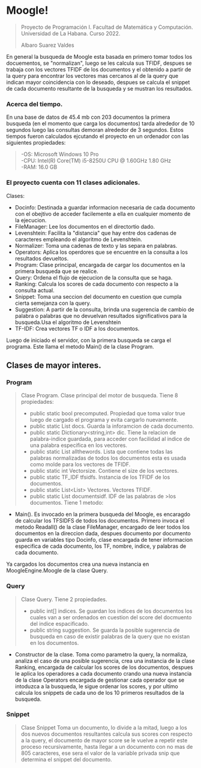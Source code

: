 # Moogle!
> Proyecto de Programación I. Facultad de Matemática y Computación. Universidad de La Habana. Curso 2022.
>
>Albaro Suarez Valdes 

En general la busqueda de Moogle esta basada en primero tomar todos los docuementos, se "normalizan",
luego se les calcula sus TFIDF, despues se trabaja con los vectores TFIDF de los documentos y el obtenido
a partir de la query para encontrar los vectores mas cercanos al de la query que indican mayor coincidencia 
con lo deseado, despues se calcula el snippet de cada documento resultante de la busqueda y se mustran los
resultados.

### Acerca del tiempo.

En una base de datos de 45.4 mb con 203 documentos la primera busqueda (en el momento que carga los documentos) tarda alrededor 
de 10 segundos luego las consultas demoran alrededor de 3 segundos. Estos tiempos fueron calculados ejcutando el proyecto en un
ordenador con las siguientes propiedades: 
>-OS: Microsoft Windows 10 Pro                                                                 
>-CPU: Intel(R) Core(TM) i5-8250U CPU @ 1.60GHz   1.80 GHz                                     
>-RAM: 16.0 GB                                                                                 

### El proyecto cuenta con 11 clases adicionales.
Clases:


- Docinfo: Destinada a guardar informacion necesaria de cada documento con el obejtivo de acceder facilemente
    a ella en cualquier momento de la ejecucion. 
- FileManager: Lee los documentos en el directortio dado. 
- Levenshtein: Facilita la "distancia" que hay entre dos cadenas de caracteres empleando el algoritmo de Levenshtein.
- Normalizer: Toma una cadenas de texto y las separa en palabras.
- Operators: Aplica los operdores que se encuentre en la consulta a los resultados devueltos.
- Program: Clase principal, encargada de cargar los documentos en la primera busqueda que se realice.
- Query: Ordena el flujo de ejecucion de la consulta que se haga.
- Ranking: Calcula los scores de cada documento con respecto a la consulta actual.
- Snippet: Toma una seccion del documento en cuestion que cumpla cierta semejanza con la query.
- Suggestion: A partir de la consulta, brinda una sugerencia de cambio de palabra o palabras que no devuelvan resultados significativos para la busqueda.Usa el algoritmo de Levenshtein
- TF-IDF: Crea vectores TF o IDF a los documentos.

Luego de iniciado el servidor, con la primera busqueda se carga el programa. Este llama el metodo Main() de la clase Program.

## Clases de mayor interes.
### Program
>Clase Program.
Clase principal del motor de busqueda.
Tiene 8 propiedades:
>- public static bool precomputed. Propiedad que toma valor true luego de cargado el programa
y evita cargarlo nuevamente.
>- public static List<Docinfo> docs. Guarda la inforamcion de cada documento.
>- public static Dictionary<string,int> dic. Tiene la relacion de palabra-indice guardada, para acceder con facilidad
al indice de una palabra especifica en los vectores.
>- public static List<string> allthewords. Lista que contiene todas las palabras normalizadas de todos los documentos 
esta es usada como molde para los vectores de TFIDF.
>- public static int Vectorsize. Contiene el size de los vectores.
>- public static TF_IDF tfsidfs. Instancia de los TFIDF de los documentos.
>- public static List<List<float>> Vectores. Vectores TFIDF.
>- public static List<float> documentsidf. IDF de las palabras de >los documentos.
Tiene 1 metodo:

- Main(). Es invocado en la primera busqueda del Moogle, es encaragdo de calcular los TFSIDFS de todos los documentos.
Primero invoca el metodo Readall() de la clase FileManager, encargado de leer todos los documentos en la direccion dada,
despues documento por documento guarda en variables tipo Docinfo, clase encargada de tener informacion especifica de cada
documento, los TF, nombre, indice, y palabras de cada documento.

Ya cargados los documentos crea una nueva instancia en MoogleEngine.Moogle de la clase Query.
### Query
>Clase Query.
Tiene 2 propiedades.
>- public int[] indices. Se guardan los indices de los documentos los cuales van a ser ordenados en cuestion del score del docmuento
del indice espacificado.
>- public string suggestion. Se guarda la posible sugerencia de busqueda en caso de existir palabras de la query que no existan en los 
documentos.

- Constructor de la clase.
Toma como parametro la query, la normaliza, analiza el caso de una posible sugerencia, crea una instancia de la clase Ranking, encargada
de calcular los scores de los documentos, despues le aplica los operadores a cada documento crando una nueva instancia de la clase 
Operators encargada de gestionar cada operador que se intoduzca a la busqueda, le sigue ordenar los scores, y por ultimo calcula los
snippets de cada uno de los 10 primeros resultados de la busqueda.
### Snippet
>Clase Snippet
Toma un documento, lo divide a la mitad, luego a los dos nuevos documentos resultantes calcula sus scores con respecto a la query, el 
documento de mayor score se le vuelve a repetir este proceso recursivamente, hasta llegar a un documento con no mas de 805 caracteres,
ese sera el valor de la variable privada snip que determina el snippet del documento.






























